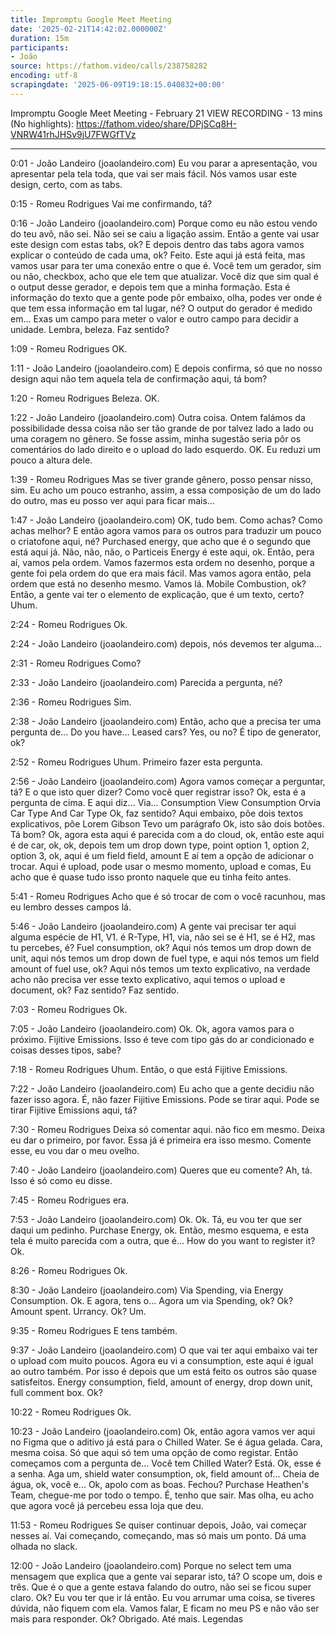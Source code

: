```yaml
---
title: Impromptu Google Meet Meeting
date: '2025-02-21T14:42:02.000000Z'
duration: 15m
participants:
- João
source: https://fathom.video/calls/238758282
encoding: utf-8
scrapingdate: '2025-06-09T19:18:15.040832+00:00'
---
```


Impromptu Google Meet Meeting - February 21
VIEW RECORDING - 13 mins (No highlights): https://fathom.video/share/DPjSCq8H-VNRW41rhJHSv9jU7FWGfTVz

---

0:01 - João Landeiro (joaolandeiro.com)
  Eu vou parar a apresentação, vou apresentar pela tela toda, que vai ser mais fácil. Nós vamos usar este design, certo, com as tabs.

0:15 - Romeu Rodrigues
  Vai me confirmando, tá?

0:16 - João Landeiro (joaolandeiro.com)
  Porque como eu não estou vendo do teu avô, não sei. Não sei se caiu a ligação assim. Então a gente vai usar este design com estas tabs, ok?  E depois dentro das tabs agora vamos explicar o conteúdo de cada uma, ok? Feito. Este aqui já está feita, mas vamos usar para ter uma conexão entre o que é.  Você tem um gerador, sim ou não, checkbox, acho que ele tem que atualizar. Você diz que sim qual é o output desse gerador, e depois tem que a minha formação.  Esta é informação do texto que a gente pode pôr embaixo, olha, podes ver onde é que tem essa informação em tal lugar, né?  O output do gerador é medido em... Exas um campo para meter o valor e outro campo para decidir a unidade.  Lembra, beleza. Faz sentido?

1:09 - Romeu Rodrigues
  OK.

1:11 - João Landeiro (joaolandeiro.com)
  E depois confirma, só que no nosso design aqui não tem aquela tela de confirmação aqui, tá bom?

1:20 - Romeu Rodrigues
  Beleza. OK.

1:22 - João Landeiro (joaolandeiro.com)
  Outra coisa. Ontem falámos da possibilidade dessa coisa não ser tão grande de por talvez lado a lado ou uma coragem no gênero.  Se fosse assim, minha sugestão seria pôr os comentários do lado direito e o upload do lado esquerdo. OK. Eu reduzi um pouco a altura dele.

1:39 - Romeu Rodrigues
  Mas se tiver grande gênero, posso pensar nisso, sim. Eu acho um pouco estranho, assim, a essa composição de um do lado do outro, mas eu posso ver aqui para ficar mais...

1:47 - João Landeiro (joaolandeiro.com)
  OK, tudo bem. Como achas? Como achas melhor? E então agora vamos para os outros para traduzir um pouco o criatofone aqui, né?  Purchased energy, que acho que é o segundo que está aqui já. Não, não, não, o Particeis Energy é este aqui, ok.  Então, pera aí, vamos pela ordem. Vamos fazermos esta ordem no desenho, porque a gente foi pela ordem do que era mais fácil.  Mas vamos agora então, pela ordem que está no desenho mesmo. Vamos lá. Mobile Combustion, ok? Então, a gente vai ter o elemento de explicação, que é um texto, certo?  Uhum.

2:24 - Romeu Rodrigues
  Ok.

2:24 - João Landeiro (joaolandeiro.com)
  depois, nós devemos ter alguma...

2:31 - Romeu Rodrigues
  Como?

2:33 - João Landeiro (joaolandeiro.com)
  Parecida a pergunta, né?

2:36 - Romeu Rodrigues
  Sim.

2:38 - João Landeiro (joaolandeiro.com)
  Então, acho que a precisa ter uma pergunta de... Do you have... Leased cars? Yes, ou no? É tipo de generator, ok?

2:52 - Romeu Rodrigues
  Uhum. Primeiro fazer esta pergunta.

2:56 - João Landeiro (joaolandeiro.com)
  Agora vamos começar a perguntar, tá? E o que isto quer dizer? Como você quer registrar isso? Ok, esta é a pergunta de cima.  E aqui diz... Via... Consumption View Consumption Orvia Car Type And Car Type Ok, faz sentido? Aqui embaixo, põe dois textos explicativos, põe Lorem Gibson Tevo um parágrafo Ok, isto são dois botões.  Tá bom? Ok, agora esta aqui é parecida com a do cloud, ok, então este aqui é de car, ok, ok, depois tem um drop down type, point option 1, option 2, option 3, ok, aqui é um field field, amount  E aí tem a opção de adicionar o trocar. Aqui é upload, pode usar o mesmo momento, upload e comas, Eu acho que é quase tudo isso pronto naquele que eu tinha feito antes.

5:41 - Romeu Rodrigues
  Acho que é só trocar de com o você racunhou, mas eu lembro desses campos lá.

5:46 - João Landeiro (joaolandeiro.com)
  A gente vai precisar ter aqui alguma espécie de H1, V1. é R-Type, H1, via, não sei se é H1, se é H2, mas tu percebes, é?  Fuel consumption, ok? Aqui nós temos um drop down de unit, aqui nós temos um drop down de fuel type, e aqui nós temos um field amount of fuel use, ok?  Aqui nós temos um texto explicativo, na verdade acho não precisa ver esse texto explicativo, aqui temos o upload e document, ok?  Faz sentido? Faz sentido.

7:03 - Romeu Rodrigues
  Ok.

7:05 - João Landeiro (joaolandeiro.com)
  Ok. Ok, agora vamos para o próximo. Fijitive Emissions. Isso é teve com tipo gás do ar condicionado e coisas desses tipos, sabe?

7:18 - Romeu Rodrigues
  Uhum. Então, o que está Fijitive Emissions.

7:22 - João Landeiro (joaolandeiro.com)
  Eu acho que a gente decidiu não fazer isso agora. É, não fazer Fijitive Emissions. Pode se tirar aqui. Pode se tirar Fijitive Emissions aqui, tá?

7:30 - Romeu Rodrigues
  Deixa só comentar aqui. não fico em mesmo. Deixa eu dar o primeiro, por favor. Essa já é primeira era isso mesmo.  Comente esse, eu vou dar o meu ovelho.

7:40 - João Landeiro (joaolandeiro.com)
  Queres que eu comente? Ah, tá. Isso é só como eu disse.

7:45 - Romeu Rodrigues
  era.

7:53 - João Landeiro (joaolandeiro.com)
  Ok. Ok. Tá, eu vou ter que ser daqui um pedinho. Purchase Energy, ok. Então, mesmo esquema, e esta tela é muito parecida com a outra, que é...  How do you want to register it? Ok.

8:26 - Romeu Rodrigues
  Ok.

8:30 - João Landeiro (joaolandeiro.com)
  Via Spending, via Energy Consumption. Ok. E agora, tens o... Agora um via Spending, ok? Ok? Amount spent. Urrancy. Ok?  Um.

9:35 - Romeu Rodrigues
  E tens também.

9:37 - João Landeiro (joaolandeiro.com)
  O que vai ter aqui embaixo vai ter o upload com muito poucos. Agora eu vi a consumption, este aqui é igual ao outro também.  Por isso é depois que um está feito os outros são quase satisfeitos. Energy consumption, field, amount of energy, drop down unit, full comment box.  Ok?

10:22 - Romeu Rodrigues
  Ok.

10:23 - João Landeiro (joaolandeiro.com)
  Ok, então agora vamos ver aqui no Figma que o aditivo já está para o Chilled Water. Se é água gelada.  Cara, mesma coisa. Só que aqui só tem uma opção de como registar. Então começamos com a pergunta de... Você tem Chilled Water?  Está. Ok, esse é a senha. Aga um, shield water consumption, ok, field amount of... Cheia de água, ok, você e...  Ok, apolo com as boas. Fechou? Purchase Heathen's Team, chegue-me por todo o tempo. É, tenho que sair. Mas olha, eu acho que agora você já percebeu essa loja que deu.

11:53 - Romeu Rodrigues
  Se quiser continuar depois, João, vai começar nesses aí. Vai começando, começando, mas só mais um ponto. Dá uma olhada no slack.

12:00 - João Landeiro (joaolandeiro.com)
  Porque no select tem uma mensagem que explica que a gente vai separar isto, tá? O scope um, dois e três.  Que é o que a gente estava falando do outro, não sei se ficou super claro. Ok? Eu vou ter que ir lá então.  Eu vou arrumar uma coisa, se tiveres dúvida, não fiquem com ela. Vamos falar, E ficam no meu PS e não vão ser mais para responder.  Ok? Obrigado. Até mais. Legendas